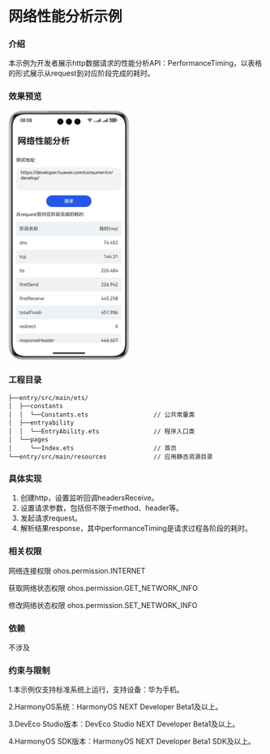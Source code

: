 # 网络性能分析示例

### 介绍

本示例为开发者展示http数据请求的性能分析API：PerformanceTiming，以表格的形式展示从request到对应阶段完成的耗时。

### 效果预览
![](./screenshots/device/network.png)

### 工程目录

```
├──entry/src/main/ets/
│  ├──constants
│  │  └──Constants.ets                  // 公共常量类
│  ├──entryability
│  │  └──EntryAbility.ets               // 程序入口类
│  └──pages                 
│     └──Index.ets                      // 首页
└──entry/src/main/resources             // 应用静态资源目录
```

### 具体实现

1. 创建http，设置监听回调headersReceive。
2. 设置请求参数，包括但不限于method、header等。
3. 发起请求request。
4. 解析结果response，其中performanceTiming是请求过程各阶段的耗时。

### 相关权限

网络连接权限 ohos.permission.INTERNET

获取网络状态权限 ohos.permission.GET_NETWORK_INFO

修改网络状态权限 ohos.permission.SET_NETWORK_INFO

### 依赖
不涉及

### 约束与限制

1.本示例仅支持标准系统上运行，支持设备：华为手机。 

2.HarmonyOS系统：HarmonyOS NEXT Developer Beta1及以上。

3.DevEco Studio版本：DevEco Studio NEXT Developer Beta1及以上。

4.HarmonyOS SDK版本：HarmonyOS NEXT Developer Beta1 SDK及以上。